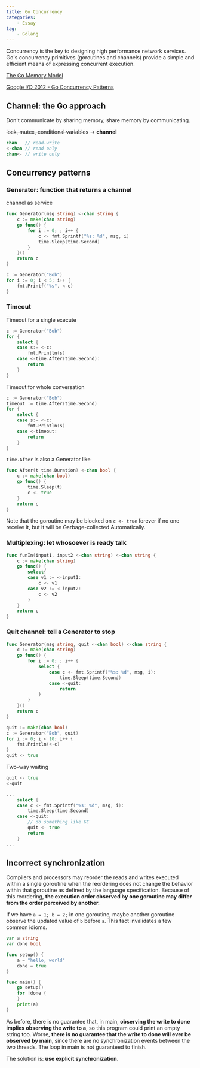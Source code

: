 ```yaml
---
title: Go Concurrency
categories: 
    - Essay
tag:
    - Golang
---
```


Concurrency is the key to designing high performance network services. Go's concurrency primitives (goroutines and channels) provide a simple and efficient means of expressing concurrent execution.

[The Go Memory Model](https://golang.org/ref/mem)

[Google I/O 2012 - Go Concurrency Patterns](https://www.youtube.com/watch?v=f6kdp27TYZs)

## Channel: the Go approach

Don't communicate by sharing memory, share memory by communicating. 

~~lock, mutex, conditional variables~~ $\rightarrow$ **channel**

```go 
chan   // read-write
<-chan // read only
chan<- // write only
```

## Concurrency patterns

### Generator: function that returns a channel

channel as service

```go
func Generator(msg string) <-chan string {
    c := make(chan string)
    go func() {
        for i := 0; ; i++ {
            c <- fmt.Sprintf("%s: %d", msg, i)
            time.Sleep(time.Second)
        }
    }()
    return c
}

c := Generator("Bob")
for i := 0; i < 5; i++ {
    fmt.Printf("%s", <-c)
}
```

### Timeout

Timeout for a single execute

```go
c := Generator("Bob")
for {
    select {
    case s:= <-c:
        fmt.Println(s)
    case <-time.After(time.Second):
        return
    }
}
```

Timeout for whole conversation

```go
c := Generator("Bob")
timeout := time.After(time.Second)
for {
    select {
    case s:= <-c:
        fmt.Println(s)
    case <-timeout:
        return
    }
}
```

`time.After` is also a Generator like

```go
func After(t time.Duration) <-chan bool {
    c := make(chan bool)
    go func() {
        time.Sleep(t)
        c <- true 
    }
    return c
}
```

Note that the goroutine may be blocked on `c <- true` forever if no one receive it, but it will be Garbage-collected Automatically.

### Multiplexing: let whosoever is ready talk

```go
func funIn(input1, input2 <-chan string) <-chan string {
    c := make(chan string)
    go func() {
        select{
        case v1 := <-input1:
            c <- v1
        case v2 := <-input2:
            c <- v2
        }
    }
    return c
}
```

### Quit channel: tell a Generator to stop

```go
func Generator(msg string, quit <-chan bool) <-chan string {
    c := make(chan string)
    go func() {
        for i := 0; ; i++ {
            select {
                case c <- fmt.Sprintf("%s: %d", msg, i):
                    time.Sleep(time.Second)
                case <-quit:
                    return
            }
        }
    }()
    return c
}

quit := make(chan bool)
c := Generator("Bob", quit)
for i := 0; i < 10; i++ {
    fmt.Println(<-c)
}
quit <- true
```

Two-way waiting

```go
quit <- true
<-quit

...
    select {
    case c <- fmt.Sprintf("%s: %d", msg, i):
        time.Sleep(time.Second)
    case <-quit:
        // do something like GC
        quit <- true
        return
    }
...
```


## Incorrect synchronization

Compilers and processors may reorder the reads and writes executed within a single goroutine when the reordering does not change the behavior within that goroutine as defined by the language specification. Because of this reordering, **the execution order observed by one goroutine may differ from the order perceived by another.**

If we have `a = 1; b = 2;` in one goroutine, maybe another goroutine observe the updated value of `b` before `a`. This fact invalidates a few common idioms.

```go
var a string
var done bool

func setup() {
	a = "hello, world"
	done = true
}

func main() {
	go setup()
	for !done {
	}
	print(a)
}
```

As before, there is no guarantee that, in main, **observing the write to done implies observing the write to a**, so this program could print an empty string too. Worse, **there is no guarantee that the write to done will ever be observed by main**, since there are no synchronization events between the two threads. The loop in main is not guaranteed to finish.

The solution is: **use explicit synchronization.**